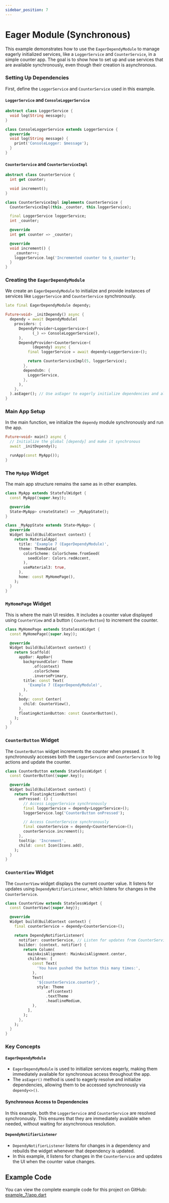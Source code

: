 ```yaml
---
sidebar_position: 7
---
```


# Eager Module (Synchronous)

This example demonstrates how to use the `EagerDependyModule` to manage eagerly initialized services, like a
`LoggerService` and `CounterService`, in a simple counter app. The goal is to show how to set up and use services that
are available synchronously, even though their creation is asynchronous.

### Setting Up Dependencies

First, define the `LoggerService` and `CounterService` used in this example.

#### `LoggerService` and `ConsoleLoggerService`

```dart
abstract class LoggerService {
  void log(String message);
}

class ConsoleLoggerService extends LoggerService {
  @override
  void log(String message) {
    print('ConsoleLogger: $message');
  }
}
```

#### `CounterService` and `CounterServiceImpl`

```dart
abstract class CounterService {
  int get counter;

  void increment();
}

class CounterServiceImpl implements CounterService {
  CounterServiceImpl(this._counter, this.loggerService);

  final LoggerService loggerService;
  int _counter;

  @override
  int get counter => _counter;

  @override
  void increment() {
    _counter++;
    loggerService.log('Incremented counter to $_counter');
  }
}
```

### Creating the `EagerDependyModule`

We create an `EagerDependyModule` to initialize and provide instances of services like `LoggerService` and
`CounterService` synchronously.

```dart
late final EagerDependyModule dependy;

Future<void> _initDependy() async {
  dependy = await DependyModule(
    providers: {
      DependyProvider<LoggerService>(
            (_) => ConsoleLoggerService(),
      ),
      DependyProvider<CounterService>(
            (dependy) async {
          final loggerService = await dependy<LoggerService>();

          return CounterServiceImpl(5, loggerService);
        },
        dependsOn: {
          LoggerService,
        },
      ),
    },
  ).asEager(); // Use asEager to eagerly initialize dependencies and allow synchronous access
}
```

### Main App Setup

In the main function, we initialize the `dependy` module synchronously and run the app.

```dart
Future<void> main() async {
  // Initialize the global [dependy] and make it synchronous
  await _initDependy();

  runApp(const MyApp());
}
```

### The `MyApp` Widget

The main app structure remains the same as in other examples.

```dart
class MyApp extends StatefulWidget {
  const MyApp({super.key});

  @override
  State<MyApp> createState() => _MyAppState();
}

class _MyAppState extends State<MyApp> {
  @override
  Widget build(BuildContext context) {
    return MaterialApp(
      title: 'Example 7 (EagerDependyModule)',
      theme: ThemeData(
        colorScheme: ColorScheme.fromSeed(
          seedColor: Colors.redAccent,
        ),
        useMaterial3: true,
      ),
      home: const MyHomePage(),
    );
  }
}
```

### `MyHomePage` Widget

This is where the main UI resides. It includes a counter value displayed using `CounterView` and a button (
`CounterButton`) to increment the counter.

```dart
class MyHomePage extends StatelessWidget {
  const MyHomePage({super.key});

  @override
  Widget build(BuildContext context) {
    return Scaffold(
      appBar: AppBar(
        backgroundColor: Theme
            .of(context)
            .colorScheme
            .inversePrimary,
        title: const Text(
          'Example 7 (EagerDependyModule)',
        ),
      ),
      body: const Center(
        child: CounterView(),
      ),
      floatingActionButton: const CounterButton(),
    );
  }
}
```

### `CounterButton` Widget

The `CounterButton` widget increments the counter when pressed. It synchronously accesses both the `LoggerService` and
`CounterService` to log actions and update the counter.

```dart
class CounterButton extends StatelessWidget {
  const CounterButton({super.key});

  @override
  Widget build(BuildContext context) {
    return FloatingActionButton(
      onPressed: () {
        // Access LoggerService synchronously
        final loggerService = dependy<LoggerService>();
        loggerService.log('CounterButton onPressed');

        // Access CounterService synchronously
        final counterService = dependy<CounterService>();
        counterService.increment();
      },
      tooltip: 'Increment',
      child: const Icon(Icons.add),
    );
  }
}
```

### `CounterView` Widget

The `CounterView` widget displays the current counter value. It listens for updates using `DependyNotifierListener`,
which listens for changes in the `CounterService`.

```dart
class CounterView extends StatelessWidget {
  const CounterView({super.key});

  @override
  Widget build(BuildContext context) {
    final counterService = dependy<CounterService>();

    return DependyNotifierListener(
      notifier: counterService, // Listen for updates from CounterService
      builder: (context, notifier) {
        return Column(
          mainAxisAlignment: MainAxisAlignment.center,
          children: [
            const Text(
              'You have pushed the button this many times:',
            ),
            Text(
              '${counterService.counter}',
              style: Theme
                  .of(context)
                  .textTheme
                  .headlineMedium,
            ),
          ],
        );
      },
    );
  }
}
```

### Key Concepts

#### `EagerDependyModule`

- `EagerDependyModule` is used to initialize services eagerly, making them immediately available for synchronous access
  throughout the app.
- The `asEager()` method is used to eagerly resolve and initialize dependencies, allowing them to be accessed
  synchronously via `dependy<>()`.

#### Synchronous Access to Dependencies

In this example, both the `LoggerService` and `CounterService` are resolved synchronously. This ensures that they are
immediately available when needed, without waiting for asynchronous resolution.

#### `DependyNotifierListener`

- `DependyNotifierListener` listens for changes in a dependency and rebuilds the widget whenever that dependency is
  updated.
- In this example, it listens for changes in the `CounterService` and updates the UI when the counter value changes.

## Example Code

You can view the complete example code for this project on
GitHub: [example_7/app.dart](https://github.com/xeinebiu/dependy/blob/main/packages/dependy_flutter/example/example_7/app.dart)